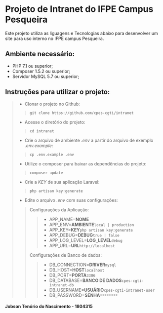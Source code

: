 # Projeto de Intranet do IFPE Campus Pesqueira

Este projeto utiliza as liguagens e Tecnologias abaixo para desenvolver um site para uso interno no IFPE campus Pesqueira.

## Ambiente necessário:

* PHP 7.1 ou superior;
* Composer 1.5.2 ou superior;
* Servidor MySQL 5.7 ou superior;

## Instruções para utilizar o projeto:

> * Clonar o projeto no Github:
>> `git clone https://github.com/cpes-cgti/intranet`
> * Acesse o diretório do projeto:
>> `cd intranet`
> * Crie o arquivo de ambiente *.env* a partir do arquivo de exemplo *.env.example*:
>> `cp .env.example .env`
> * Utilize o composer para baixar as dependências do projeto:
>> `composer update`
> * Crie a *KEY* de sua aplicação Laravel:
>> `php artisan key:generate`
> * Edite o arquivo *.env* com suas configurações:
>>
>> Configurações da Aplicação:
>>> - APP_NAME=**NOME**
>>> - APP_ENV=**AMBIENTE**`local | production`	
>>> - APP_KEY=**KEY**`php artisan key:generate`
>>> - APP_DEBUG=**DEBUG**`true | false` 
>>> - APP_LOG_LEVEL=**LOG_LEVEL**`debug` 
>>> - APP_URL=**URL**`http://localhost`	
>>
>> Configurações de Banco de dados: 
>>> - DB_CONNECTION=**DRIVER**`mysql`
>>> - DB_HOST=**HOST**`localhost`
>>> - DB_PORT=**PORTA**`3306`
>>> - DB_DATABASE=**BANCO DE DADOS**`cpes-cgti-intranet-db`
>>> - DB_USERNAME=**USUÁRIO**`cpes-cgti-intranet-user`
>>> - DB_PASSWORD=**SENHA**`********`

#### Jobson Tenório do Nascimento - 1804315